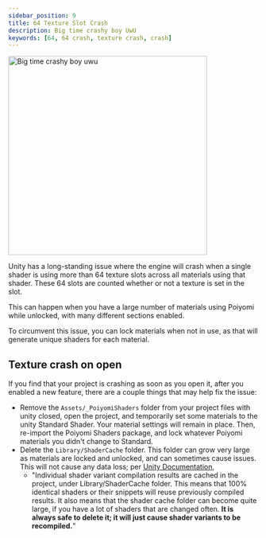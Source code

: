 ```yaml
---
sidebar_position: 9
title: 64 Texture Slot Crash
description: Big time crashy boy UwU
keywords: [64, 64 crash, texture crash, crash]
--- 
```


<a target="_blank" href="/img/general/unity_crash2022.png">
<img src="/img/general/unity_crash2022.png" alt="Big time crashy boy uwu" width="400px"/>
</a>

Unity has a long-standing issue where the engine will crash when a single shader is using more than 64 texture slots across all materials using that shader. These 64 slots are counted whether or not a texture is set in the slot.

This can happen when you have a large number of materials using Poiyomi while unlocked, with many different sections enabled.

To circumvent this issue, you can lock materials when not in use, as that will generate unique shaders for each material.

## Texture crash on open

If you find that your project is crashing as soon as you open it, after you enabled a new feature, there are a couple things that may help fix the issue:

- Remove the `Assets/_PoiyomiShaders` folder from your project files with unity closed, open the project, and temporarily set some materials to the unity Standard Shader. Your material settings will remain in place. Then, re-import the Poiyomi Shaders package, and lock whatever Poiyomi materials you didn't change to Standard.
- Delete the `Library/ShaderCache` folder. This folder can grow very large as materials are locked and unlocked, and can sometimes cause issues. This will not cause any data loss; per [Unity Documentation](https://docs.unity3d.com/2019.3/Documentation/Manual/class-Shader.html), 
  - "Individual shader variant compilation results are cached in the project, under Library/ShaderCache folder. This means that 100% identical shaders or their snippets will reuse previously compiled results. It also means that the shader cache folder can become quite large, if you have a lot of shaders that are changed often. **It is always safe to delete it; it will just cause shader variants to be recompiled.**"

